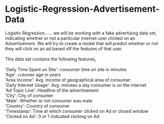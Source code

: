 # Logistic-Regression-Advertisement-Data
Logistic Regression ..... we will be working with a fake advertising data set, indicating whether or not a particular internet user clicked on an Advertisement.
We will try to create a model that will predict whether or not they will click on an ad based off the features of that user.  
<br />This data set contains the following features,  
<br />'Daily Time Spent on Site': consumer time on site in minutes 
<br />'Age': cutomer age in years 
<br />'Area Income': Avg. Income of geographical area of consumer 
<br />'Daily Internet Usage': Avg. minutes a day consumer is on the internet 
<br />'Ad Topic Line': Headline of the advertisement 
<br />'City': City of consumer 
<br />'Male': Whether or not consumer was male 
<br />'Country': Country of consumer 
<br />'Timestamp': Time at which consumer clicked on Ad or closed window 
<br />'Clicked on Ad': 0 or 1 indicated clicking on Ad
